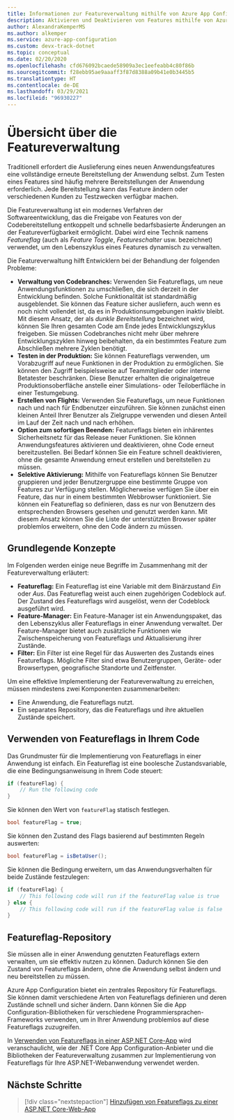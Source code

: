 ```yaml
---
title: Informationen zur Featureverwaltung mithilfe von Azure App Configuration
description: Aktivieren und Deaktivieren von Features mithilfe von Azure App Configuration
author: AlexandraKemperMS
ms.author: alkemper
ms.service: azure-app-configuration
ms.custom: devx-track-dotnet
ms.topic: conceptual
ms.date: 02/20/2020
ms.openlocfilehash: cfd676092bcaede58909a3ec1eefeabb4c80f86b
ms.sourcegitcommit: f28ebb95ae9aaaff3f87d8388a09b41e0b3445b5
ms.translationtype: HT
ms.contentlocale: de-DE
ms.lasthandoff: 03/29/2021
ms.locfileid: "96930227"
---
```

# <a name="feature-management-overview"></a>Übersicht über die Featureverwaltung

Traditionell erfordert die Auslieferung eines neuen Anwendungsfeatures eine vollständige erneute Bereitstellung der Anwendung selbst. Zum Testen eines Features sind häufig mehrere Bereitstellungen der Anwendung erforderlich.  Jede Bereitstellung kann das Feature ändern oder verschiedenen Kunden zu Testzwecken verfügbar machen.  

Die Featureverwaltung ist ein modernes Verfahren der Softwareentwicklung, das die Freigabe von Features von der Codebereitstellung entkoppelt und schnelle bedarfsbasierte Änderungen an der Featureverfügbarkeit ermöglicht. Dabei wird eine Technik namens *Featureflag* (auch als *Feature Toggle*, *Featureschalter* usw. bezeichnet) verwendet, um den Lebenszyklus eines Features dynamisch zu verwalten.

Die Featureverwaltung hilft Entwicklern bei der Behandlung der folgenden Probleme:

* **Verwaltung von Codebranches:** Verwenden Sie Featureflags, um neue Anwendungsfunktionen zu umschließen, die sich derzeit in der Entwicklung befinden. Solche Funktionalität ist standardmäßig ausgeblendet. Sie können das Feature sicher ausliefern, auch wenn es noch nicht vollendet ist, da es in Produktionsumgebungen inaktiv bleibt. Mit diesem Ansatz, der als *dunkle Bereitstellung* bezeichnet wird, können Sie Ihren gesamten Code am Ende jedes Entwicklungszyklus freigeben. Sie müssen Codebranches nicht mehr über mehrere Entwicklungszyklen hinweg beibehalten, da ein bestimmtes Feature zum Abschließen mehrere Zyklen benötigt.
* **Testen in der Produktion:** Sie können Featureflags verwenden, um Vorabzugriff auf neue Funktionen in der Produktion zu ermöglichen. Sie können den Zugriff beispielsweise auf Teammitglieder oder interne Betatester beschränken. Diese Benutzer erhalten die originalgetreue Produktionsoberfläche anstelle einer Simulations- oder Teiloberfläche in einer Testumgebung.
* **Erstellen von Flights:** Verwenden Sie Featureflags, um neue Funktionen nach und nach für Endbenutzer einzuführen. Sie können zunächst einen kleinen Anteil Ihrer Benutzer als Zielgruppe verwenden und diesen Anteil im Lauf der Zeit nach und nach erhöhen.
* **Option zum sofortigen Beenden:** Featureflags bieten ein inhärentes Sicherheitsnetz für das Release neuer Funktionen. Sie können Anwendungsfeatures aktivieren und deaktivieren, ohne Code erneut bereitzustellen. Bei Bedarf können Sie ein Feature schnell deaktivieren, ohne die gesamte Anwendung erneut erstellen und bereitstellen zu müssen.
* **Selektive Aktivierung:** Mithilfe von Featureflags können Sie Benutzer gruppieren und jeder Benutzergruppe eine bestimmte Gruppe von Features zur Verfügung stellen. Möglicherweise verfügen Sie über ein Feature, das nur in einem bestimmten Webbrowser funktioniert. Sie können ein Featureflag so definieren, dass es nur von Benutzern des entsprechenden Browsers gesehen und genutzt werden kann. Mit diesem Ansatz können Sie die Liste der unterstützten Browser später problemlos erweitern, ohne den Code ändern zu müssen.

## <a name="basic-concepts"></a>Grundlegende Konzepte

Im Folgenden werden einige neue Begriffe im Zusammenhang mit der Featureverwaltung erläutert:

* **Featureflag:** Ein Featureflag ist eine Variable mit dem Binärzustand *Ein* oder *Aus*. Das Featureflag weist auch einen zugehörigen Codeblock auf. Der Zustand des Featureflags wird ausgelöst, wenn der Codeblock ausgeführt wird.
* **Feature-Manager:** Ein Feature-Manager ist ein Anwendungspaket, das den Lebenszyklus aller Featureflags in einer Anwendung verwaltet. Der Feature-Manager bietet auch zusätzliche Funktionen wie Zwischenspeicherung von Featureflags und Aktualisierung ihrer Zustände.
* **Filter:** Ein Filter ist eine Regel für das Auswerten des Zustands eines Featureflags. Mögliche Filter sind etwa Benutzergruppen, Geräte- oder Browsertypen, geografische Standorte und Zeitfenster.

Um eine effektive Implementierung der Featureverwaltung zu erreichen, müssen mindestens zwei Komponenten zusammenarbeiten:

* Eine Anwendung, die Featureflags nutzt.
* Ein separates Repository, das die Featureflags und ihre aktuellen Zustände speichert.

## <a name="using-feature-flags-in-your-code"></a>Verwenden von Featureflags in Ihrem Code

Das Grundmuster für die Implementierung von Featureflags in einer Anwendung ist einfach. Ein Featureflag ist eine boolesche Zustandsvariable, die eine Bedingungsanweisung in Ihrem Code steuert:

```csharp
if (featureFlag) {
    // Run the following code
}
```

Sie können den Wert von `featureFlag` statisch festlegen.

```csharp
bool featureFlag = true;
```

Sie können den Zustand des Flags basierend auf bestimmten Regeln auswerten:

```csharp
bool featureFlag = isBetaUser();
```

Sie können die Bedingung erweitern, um das Anwendungsverhalten für beide Zustände festzulegen:

```csharp
if (featureFlag) {
    // This following code will run if the featureFlag value is true
} else {
    // This following code will run if the featureFlag value is false
}
```

## <a name="feature-flag-repository"></a>Featureflag-Repository

Sie müssen alle in einer Anwendung genutzten Featureflags extern verwalten, um sie effektiv nutzen zu können. Dadurch können Sie den Zustand von Featureflags ändern, ohne die Anwendung selbst ändern und neu bereitstellen zu müssen.

Azure App Configuration bietet ein zentrales Repository für Featureflags. Sie können damit verschiedene Arten von Featureflags definieren und deren Zustände schnell und sicher ändern. Dann können Sie die App Configuration-Bibliotheken für verschiedene Programmiersprachen-Frameworks verwenden, um in Ihrer Anwendung problemlos auf diese Featureflags zuzugreifen.

In [Verwenden von Featureflags in einer ASP.NET Core-App](./use-feature-flags-dotnet-core.md) wird veranschaulicht, wie der .NET Core App Configuration-Anbieter und die Bibliotheken der Featureverwaltung zusammen zur Implementierung von Featureflags für Ihre ASP.NET-Webanwendung verwendet werden.

## <a name="next-steps"></a>Nächste Schritte

> [!div class="nextstepaction"]
> [Hinzufügen von Featureflags zu einer ASP.NET Core-Web-App](./quickstart-feature-flag-aspnet-core.md)  
